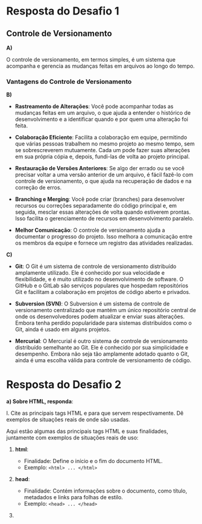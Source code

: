 # Resposta do Desafio 1

## Controle de Versionamento

**A)**

O controle de versionamento, em termos simples, é um sistema que acompanha e gerencia as mudanças feitas em arquivos ao longo do tempo.

### Vantagens do Controle de Versionamento

**B)**

- **Rastreamento de Alterações**: Você pode acompanhar todas as mudanças feitas em um arquivo, o que ajuda a entender o histórico de desenvolvimento e a identificar quando e por quem uma alteração foi feita.

- **Colaboração Eficiente**: Facilita a colaboração em equipe, permitindo que várias pessoas trabalhem no mesmo projeto ao mesmo tempo, sem se sobrescreverem mutuamente. Cada um pode fazer suas alterações em sua própria cópia e, depois, fundi-las de volta ao projeto principal.

- **Restauração de Versões Anteriores**: Se algo der errado ou se você precisar voltar a uma versão anterior de um arquivo, é fácil fazê-lo com controle de versionamento, o que ajuda na recuperação de dados e na correção de erros.

- **Branching e Merging**: Você pode criar (branches) para desenvolver recursos ou correções separadamente do código principal e, em seguida, mesclar essas alterações de volta quando estiverem prontas. Isso facilita o gerenciamento de recursos em desenvolvimento paralelo.

- **Melhor Comunicação**: O controle de versionamento ajuda a documentar o progresso do projeto. Isso melhora a comunicação entre os membros da equipe e fornece um registro das atividades realizadas.

**C)**

- **Git**: O Git é um sistema de controle de versionamento distribuído amplamente utilizado. Ele é conhecido por sua velocidade e flexibilidade, e é muito utilizado no desenvolvimento de software. O GitHub e o GitLab são serviços populares que hospedam repositórios Git e facilitam a colaboração em projetos de código aberto e privados.

- **Subversion (SVN)**: O Subversion é um sistema de controle de versionamento centralizado que mantém um único repositório central de onde os desenvolvedores podem atualizar e enviar suas alterações. Embora tenha perdido popularidade para sistemas distribuídos como o Git, ainda é usado em alguns projetos.

- **Mercurial**: O Mercurial é outro sistema de controle de versionamento distribuído semelhante ao Git. Ele é conhecido por sua simplicidade e desempenho. Embora não seja tão amplamente adotado quanto o Git, ainda é uma escolha válida para controle de versionamento de código.

# Resposta do Desafio 2

**a) Sobre HTML, responda**:

I. Cite as principais tags HTML e para que servem respectivamente. Dê exemplos de situações reais de onde são usadas.

Aqui estão algumas das principais tags HTML e suas finalidades, juntamente com exemplos de situações reais de uso:

1. **html**:
   - Finalidade: Define o início e o fim do documento HTML.
   - Exemplo: `<html> ... </html>`

2. **head**:
   - Finalidade: Contém informações sobre o documento, como título, metadados e links para folhas de estilo.
   - Exemplo: `<head> ... </head>`

3. **<title>**:
   - Finalidade: Define o título da página, que é exibido na barra de título do navegador.
   - Exemplo: `<title>Página de Exemplo</title>`

4. **body**:
   - Finalidade: Contém o conteúdo principal do documento, incluindo texto, imagens e outros elementos visíveis.
   - Exemplo: `<body> ... </body>`

5. **h1 a h6**:
   - Finalidade: Define cabeçalhos de diferentes níveis de importância.
   - Exemplo: `<h1>Título Principal</h1>`

6. **p**:
   - Finalidade: Define um parágrafo de texto.
   - Exemplo: `<p>Este é um parágrafo de exemplo.</p>`

7. **a**:
   - Finalidade: Cria um link para outra página ou recurso na web.
   - Exemplo: `<a href="https://www.exemplo.com">Visitar Exemplo</a>`

8. **img**:
   - Finalidade: Exibe uma imagem na página.
   - Exemplo: `<img src="imagem.jpg" alt="Descrição da Imagem">`

9. **ul** e **ol**:
   - Finalidade: Cria listas não ordenadas (com marcadores) e listas ordenadas (com números).
   - Exemplo:
     ```
     <ul>
       <li>Item 1</li>
       <li>Item 2</li>
     </ul>

     <ol>
       <li>Primeiro</li>
       <li>Segundo</li>
     </ol>
     ```

10. **table**:
    - Finalidade: Define uma tabela para organizar dados em linhas e colunas.
    - Exemplo:
      ```
      <table>
        <tr>
          <th>Cabeçalho 1</th>
          <th>Cabeçalho 2</th>
        </tr>
        <tr>
          <td>Dado 1</td>
          <td>Dado 2</td>
        </tr>
      </table>
      ```

11. **form**:
    - Finalidade: Cria um formulário interativo para coletar informações dos usuários.
    - Exemplo: 
      ```
      <form action="processar.php" method="post">
        <label for="nome">Nome:</label>
        <input type="text" id="nome" name="nome">
        <input type="submit" value="Enviar">
      </form>
      ```
# Explique com suas palavras a importância do HTML Semântico

-  o HTML semântico é fundamental para a acessibilidade, SEO, manutenção do código, consistência visual e compatibilidade futura de um site. Ele melhora a compreensão do conteúdo tanto para humanos quanto para máquinas, o que resulta em uma experiência de usuário melhor e mais eficiente na web. Portanto, é altamente recomendável usar práticas de HTML semântico ao desenvolver páginas da web.

#  O que é acessibilidade em páginas web

- A acessibilidade em páginas web é fundamental para garantir que a web seja um espaço inclusivo, onde todas as pessoas tenham igualdade de acesso à informação e aos serviços online.A acessibilidade também pode expandir o público-alvo de um site e melhorar a experiência de usuário para todos.

# Quais são as boas práticas devemos adotar ao construir uma página web para que ela seja acessível?

**Aqui estão algumas boas práticas que devem ser adotadas ao criar uma página web acessível:**

- Utilize HTML Semântico: Use tags HTML de forma semântica para marcar o conteúdo. Isso inclui o uso adequado de cabeçalhos (h1 a h6), parágrafos (p), listas (ul, ol, li), tabelas (table), formulários (form), entre outros. A semântica ajuda leitores de tela e outros dispositivos a entender a estrutura do conteúdo.

- Forneça Texto Alternativo para Imagens: Sempre inclua atributos "alt" em tags de imagem (img) para descrever o conteúdo da imagem. Isso é essencial para pessoas com deficiência visual que utilizam leitores de tela.

- Legibilidade e Contraste: Certifique-se de que o texto seja legível e tenha bom contraste em relação ao fundo. Evite usar combinações de cores que sejam difíceis de ler.

- Teclado Navegável: Garanta que todas as funcionalidades da página possam ser acessadas e operadas usando o teclado, sem a necessidade de mouse. Isso é crucial para pessoas com deficiências motoras.

- Legendas e Transcrições: Para conteúdo de áudio e vídeo, forneça legendas e transcrições para tornar o conteúdo acessível a pessoas com deficiência auditiva ou surdez.

- Estrutura Lógica: Organize o conteúdo de forma lógica e coerente. Use cabeçalhos e listas para criar hierarquia e estrutura clara no conteúdo.

- Links Descritivos: Utilize textos de link descritivos e significativos em vez de links genéricos como "clique aqui". Isso ajuda os usuários a entenderem para onde um link os levará.

- Formulários Acessíveis: Certifique-se de que formulários sejam acessíveis, com rótulos adequados e associações claras entre rótulos e campos de entrada. Forneça mensagens de erro claras em caso de validação de formulários.

- Tamanho de Fonte Ajustável: Permita que os usuários aumentem ou diminuam o tamanho da fonte sem quebrar a aparência ou funcionalidade da página.

- Teste com Leitores de Tela: Realize testes com leitores de tela populares para garantir que a página seja compatível e forneça uma experiência de usuário adequada para pessoas cegas ou com baixa visão.

- Compatibilidade com Navegadores: Verifique se a página funciona corretamente em diferentes navegadores e dispositivos. Isso garante que todos os usuários tenham acesso independente do navegador ou dispositivo que estão usando.




      
